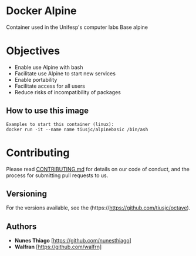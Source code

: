 # Docker Alpine 

Container used in the Unifesp's computer labs
Base alpine

# Objectives
* Enable use Alpine with bash 
* Facilitate use Alpine to start new services
* Enable portability
* Facilitate access for all users
* Reduce risks of incompatibility of packages 


## How to use this image

```
Examples to start this container (linux):
docker run -it --name name tiusjc/alpinebasic /bin/ash

```
# Contributing

Please read [CONTRIBUTING.md](https://gist.github.com/PurpleBooth/b24679402957c63ec426) for details on our code of conduct, and the process for submitting pull requests to us.

## Versioning

For the versions available, see the (https://https://github.com/tiusjc/octave). 

## Authors

* **Nunes Thiago** [https://github.com/nunesthiago]
* **Walfran** [https://github.com/walfrn]

